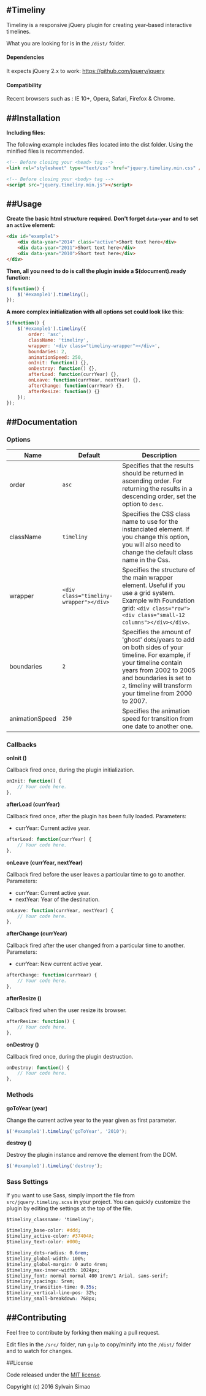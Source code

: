 #Timeliny
-----------

Timeliny is a responsive jQuery plugin for creating year-based interactive timelines.

What you are looking for is in the `/dist/` folder.

#### Dependencies
It expects jQuery 2.x to work: https://github.com/jquery/jquery

#### Compatibility
Recent browsers such as :
IE 10+, Opera, Safari, Firefox & Chrome.


##Installation
-----------

**Including files:**

The following example includes files located into the dist folder. Using the minified files is recommended.

```html
<!-- Before closing your <head> tag -->
<link rel="stylesheet" type="text/css" href="jquery.timeliny.min.css" />

<!-- Before closing your <body> tag -->
<script src="jquery.timeliny.min.js"></script>
```

##Usage
-----------

**Create the basic html structure required. Don't forget `data-year` and to set an `active` element:**

```html
<div id="example1">
	<div data-year="2014" class="active">Short text here</div>
	<div data-year="2011">Short text here</div>
	<div data-year="2010">Short text here</div>
</div>
```

**Then, all you need to do is call the plugin inside a $(document).ready function:**

```js
$(function() {
	$('#example1').timeliny();
});
```

**A more complex initialization with all options set could look like this:**

```js
$(function() {
	$('#example1').timeliny({
		order: 'asc',
		className: 'timeliny',
		wrapper: '<div class="timeliny-wrapper"></div>',
		boundaries: 2,
		animationSpeed: 250,
		onInit: function() {},
		onDestroy: function() {},
		afterLoad: function(currYear) {},
		onLeave: function(currYear, nextYear) {},
		afterChange: function(currYear) {},
		afterResize: function() {}
	});
});
```


##Documentation
-----------

### Options

| Name            | Default                                  | Description                                                                                                                                                                                                                                                                                                                                                                                                                                                                                                                                                                                                                                                                                                  |
|-----------------|------------------------------------------|----------------------------------------------------------------------------------------------------------------------------------------------------------------------------------------------------------------------------------------------------|
| order           | `asc`                                    | Specifies that the results should be returned in ascending order. For returning the results in a descending order, set the option to `desc`.                                                                                                       |
| className       | `timeliny`                               | Specifies the CSS class name to use for the instanciated element. If you change this option, you will also need to change the default class name in the Css.                                                                                       |
| wrapper         | `<div class="timeliny-wrapper"></div>`   | Specifies the structure of the main wrapper element. Useful if you use a grid system. Example with Foundation grid: `<div class="row"><div class="small-12 columns"></div></div>`.                                                                 |
| boundaries      | `2`                                      | Specifies the amount of 'ghost' dots/years to add on both sides of your timeline. For example, if your timeline contain years from 2002 to 2005 and boundaries is set to `2`, timeliny will transform your timeline from 2000 to 2007.             |
| animationSpeed  | `250`                                    | Specifies the animation speed for transition from one date to another one.                                                                                                                                                                         |

### Callbacks

**onInit ()**

Callback fired once, during the plugin initialization.

```js
onInit: function() {
	// Your code here.
},
```

**afterLoad (currYear)**

Callback fired once, after the plugin has been fully loaded. Parameters:

- currYear: Current active year.

```js
afterLoad: function(currYear) {
	// Your code here.
},
```

**onLeave (currYear, nextYear)**

Callback fired before the user leaves a particular time to go to another. Parameters:

- currYear: Current active year.
- nextYear: Year of the destination.

```js
onLeave: function(currYear, nextYear) {
	// Your code here.
},
```

**afterChange (currYear)**

Callback fired after the user changed from a particular time to another. Parameters:

- currYear: New current active year.

```js
afterChange: function(currYear) {
	// Your code here.
},
```

**afterResize ()**

Callback fired when the user resize its browser.

```js
afterResize: function() {
	// Your code here.
},
```

**onDestroy ()**

Callback fired once, during the plugin destruction.

```js
onDestroy: function() {
	// Your code here.
},
```

### Methods

**goToYear (year)**

Change the current active year to the year given as first parameter.

```js
$('#example1').timeliny('goToYear', '2010');
```

**destroy ()**

Destroy the plugin instance and remove the element from the DOM.

```js
$('#example1').timeliny('destroy');
```

### Sass Settings

If you want to use Sass, simply import the file from `src/jquery.timeliny.scss` in your project. You can quickly customize the plugin by editing the settings at the top of the file.

```css
$timeliny_classname: 'timeliny';

$timeliny_base-color: #ddd;
$timeliny_active-color: #37404A;
$timeliny_text-color: #000;

$timeliny_dots-radius: 0.6rem;
$timeliny_global-width: 100%;
$timeliny_global-margin: 0 auto 4rem;
$timeliny_max-inner-width: 1024px;
$timeliny_font: normal normal 400 1rem/1 Arial, sans-serif;
$timeliny_spacings: 5rem;
$timeliny_transition-time: 0.35s;
$timeliny_vertical-line-pos: 32%;
$timeliny_small-breakdown: 768px;
```


##Contributing
-----------

Feel free to contribute by forking then making a pull request.

Edit files in the `/src/` folder,  run `gulp` to copy/minify into the `/dist/` folder and to watch for changes.


##License

Code released under the [MIT license](https://github.com/maoosi/jquery.timeliny/blob/master/LICENSE.md).

Copyright (c) 2016 Sylvain Simao
